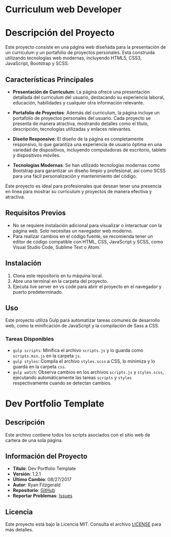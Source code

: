 # Curriculum web Developer

# Descripción del Proyecto

Este proyecto consiste en una página web diseñada para la presentación de un curriculum y un portafolio de proyectos personales. Está construida utilizando tecnologías web modernas, incluyendo HTML5, CSS3, JavaScript, Bootstrap y SCSS.

## Características Principales

- **Presentación de Curriculum**: La página ofrece una presentación detallada del curriculum del usuario, destacando su experiencia laboral, educación, habilidades y cualquier otra información relevante.
  
- **Portafolio de Proyectos**: Además del curriculum, la página incluye un portafolio de proyectos personales del usuario. Cada proyecto se presenta de manera atractiva, mostrando detalles como el título, descripción, tecnologías utilizadas y enlaces relevantes.

- **Diseño Responsivo**: El diseño de la página es completamente responsivo, lo que garantiza una experiencia de usuario óptima en una variedad de dispositivos, incluyendo computadoras de escritorio, tablets y dispositivos móviles.

- **Tecnologías Modernas**: Se han utilizado tecnologías modernas como Bootstrap para garantizar un diseño limpio y profesional, así como SCSS para una fácil personalización y mantenimiento del código.

Este proyecto es ideal para profesionales que desean tener una presencia en línea para mostrar su curriculum y proyectos de manera efectiva y atractiva.

## Requisitos Previos

- No se requiere instalación adicional para visualizar o interactuar con la página web. Solo necesitas un navegador web moderno.
- Para realizar cambios en el código fuente, se recomienda tener un editor de código compatible con HTML, CSS, JavaScript y SCSS, como Visual Studio Code, Sublime Text o Atom.


## Instalación

1. Clona este repositorio en tu máquina local.
2. Abre una terminal en la carpeta del proyecto.
3. Ejecuta live server en vs code para abrir el proyecto en el navegador y puerto predeterminado. 

## Uso

Este proyecto utiliza Gulp para automatizar tareas comunes de desarrollo web, como la minificación de JavaScript y la compilación de Sass a CSS.

### Tareas Disponibles

- `gulp scripts`: Minifica el archivo `scripts.js` y lo guarda como `scripts.min.js` en la carpeta `js`.
- `gulp styles`: Compila el archivo `styles.scss` a CSS, lo minimiza y lo guarda en la carpeta `css`.
- `gulp watch`: Observa cambios en los archivos `scripts.js` y `styles.scss`, ejecutando automáticamente las tareas `scripts` y `styles` respectivamente cuando se detectan cambios.

# Dev Portfolio Template

## Descripción

Este archivo contiene todos los scripts asociados con el sitio web de cartera de una sola página.

## Información del Proyecto

- **Título**: Dev Portfolio Template
- **Versión**: 1.2.1
- **Último Cambio**: 08/27/2017
- **Autor**: Ryan Fitzgerald
- **Repositorio**: [GitHub](https://github.com/RyanFitzgerald/devportfolio-template)
- **Reportar Problemas**: [Issues](https://github.com/RyanFitzgerald/devportfolio-template/issues)

## Licencia

Este proyecto está bajo la Licencia MIT. Consulta el archivo [LICENSE](portfolio/LICENSE.md) para más detalles.

